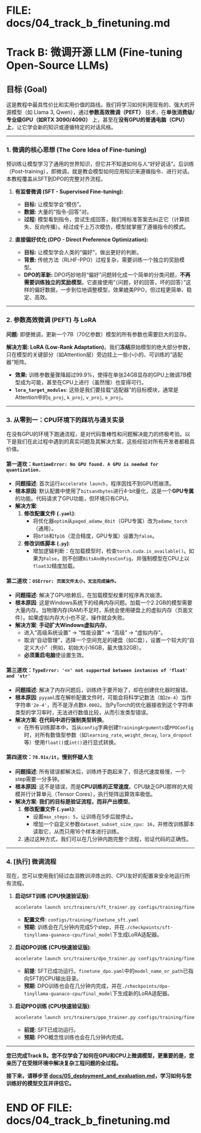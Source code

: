 # FILE: docs/04_track_b_finetuning.md

# Track B: 微调开源 LLM (Fine-tuning Open-Source LLMs)

## 目标 (Goal)

这是教程中最具性价比和实用价值的路线。我们将学习如何利用现有的、强大的开源模型（如 Llama 3, Qwen），通过**参数高效微调（PEFT）** 技术，在**单张消费级/专业级GPU（如RTX 3090/4090）** 上，甚至在**没有GPU的普通电脑（CPU）上**，让它学会新的知识或遵循特定的对话风格。

---

### 1. 微调的核心思想 (The Core Idea of Fine-tuning)

预训练让模型学习了通用的世界知识，但它并不知道如何与人“好好说话”。后训练（Post-training），即微调，就是教会模型如何应用知识来遵循指令、进行对话。本教程覆盖从SFT到DPO的完整对齐流程。

1.  **有监督微调 (SFT - Supervised Fine-tuning):**
    *   **目标:** 让模型学会“模仿”。
    *   **数据:** 大量的“指令-回答”对。
    *   **过程:** 模型看到指令，尝试生成回答，我们用标准答案去纠正它（计算损失、反向传播）。经过成千上万次模仿，模型就掌握了遵循指令的模式。

2.  **直接偏好优化 (DPO - Direct Preference Optimization):**
    *   **目标:** 让模型学会人类的“偏好”，做出更好的判断。
    *   **背景:** 传统方法（RLHF-PPO）过程复杂，需要训练一个独立的奖励模型。
    *   **DPO的革新:** DPO巧妙地将“偏好”问题转化成一个简单的分类问题，**不再需要训练独立的奖励模型**。它直接使用“（问题，好的回答，坏的回答）”这样的偏好数据，一步到位地调整模型，效果媲美PPO，但过程更简单、稳定、高效。

---

### 2. 参数高效微调 (PEFT) 与 LoRA

**问题:** 即便微调，更新一个7B（70亿参数）模型的所有参数也需要巨大的显存。

**解决方案: LoRA (Low-Rank Adaptation)**。我们**冻结**原始模型的绝大部分参数，只在模型的关键部分（如Attention层）旁边挂上一些小小的、可训练的“适配器”矩阵。

*   **效果:** 训练参数量骤降超过99.9%，使得在单张24GB显存的GPU上微调7B模型成为可能，甚至在CPU上进行（虽然慢）也变得可行。
*   **`lora_target_modules`**: 这些是我们要挂载“适配器”的目标模块，通常是Attention中的`q_proj`, `k_proj`, `v_proj`, `o_proj`。

---

### 3. 从零到一：CPU环境下的踩坑与通关实录

在没有GPU的环境下跑通流程，是对代码鲁棒性和问题解决能力的终极考验。以下是我们在此过程中遇到的真实问题及其解决方案，这些经验对所有开发者都极具价值。

#### **第一道坎：`RuntimeError: No GPU found. A GPU is needed for quantization.`**
*   **问题描述**: 首次运行`accelerate launch`，程序因找不到GPU而崩溃。
*   **根本原因**: 默认配置中使用了`bitsandbytes`进行4-bit量化，这是一个**GPU专属**的功能。代码请求了GPU功能，但环境只有CPU。
*   **解决方案**:
    1.  **修改配置文件 (`.yaml`)**:
        *   将优化器`optim`从`paged_adamw_8bit`（GPU专属）改为`adamw_torch`（通用）。
        *   将`bf16`和`fp16`（混合精度，GPU专属）设置为`false`。
    2.  **修改训练脚本 (`.py`)**:
        *   增加逻辑判断：在加载模型时，检查`torch.cuda.is_available()`。如果为`False`，则不创建`BitsAndBytesConfig`，并强制模型在CPU上以`float32`精度加载。

#### **第二道坎：`OSError: 页面文件太小，无法完成操作。`**
*   **问题描述**: 解决了GPU依赖后，在加载模型权重时程序再次崩溃。
*   **根本原因**: 这是Windows系统下的经典内存问题。加载一个2.2GB的模型需要大量内存。当物理内存(RAM)不足时，系统会使用硬盘上的虚拟内存（页面文件）。如果虚拟内存大小也不足，操作就会失败。
*   **解决方案**: **手动扩大Windows虚拟内存**。
    *   进入“高级系统设置” -> “性能设置” -> “高级” -> “虚拟内存”。
    *   取消“自动管理”，选择一个空间充足的硬盘（如C盘），设置一个较大的“自定义大小”（例如，初始大小16GB，最大值32GB）。
    *   **必须重启电脑**使设置生效。

#### **第三道坎：`TypeError: '<=' not supported between instances of 'float' and 'str'`**
*   **问题描述**: 解决了内存问题后，训练终于要开始了，却在创建优化器时报错。
*   **根本原因**: `pyyaml`库在解析配置文件时，可能会将科学记数法（如`2e-4`）当作字符串`'2e-4'`，而不是浮点数`0.0002`。当PyTorch的优化器接收到这个字符串类型的学习率时，无法进行数值比较，从而引发类型错误。
*   **解决方案**: **在代码中进行强制类型转换**。
    *   在所有训练脚本中，当从`config`字典创建`TrainingArguments`或`PPOConfig`时，对所有数值型参数（如`learning_rate`, `weight_decay`, `lora_dropout`等）使用`float()`或`int()`进行显式转换。

#### **第四道坎：`78.91s/it`，慢到怀疑人生**
*   **问题描述**: 所有错误都解决后，训练终于跑起来了，但迭代速度极慢，一个step需要一分多钟。
*   **根本原因**: 这不是错误，而是**CPU训练的正常速度**。CPU缺乏GPU那样的大规模并行计算单元（Tensor Cores），执行矩阵运算效率极低。
*   **解决方案**: **我们的目标是验证流程，而非产出模型**。
    1.  **修改配置文件 (`.yaml`)**:
        *   设置`max_steps: 5`，让训练在5步后就停止。
        *   增加一个自定义参数`dataset_subset_size_cpu: 16`，并修改训练脚本读取它，从而只用16个样本进行训练。
    2.  通过这种方式，我们可以在几分钟内跑完整个流程，验证代码的正确性。

---

### 4. [执行] 微调流程

现在，您可以使用我们经过血泪教训淬炼出的、CPU友好的配置来安全地运行所有流程。

1.  **启动SFT训练 (CPU快速验证版)**:
    ```bash
    accelerate launch src/trainers/sft_trainer.py configs/training/finetune_sft.yaml
    ```
    *   **配置文件**: `configs/training/finetune_sft.yaml`
    *   **预期**: 训练会在几分钟内完成5个step，并在`./checkpoints/sft-tinyllama-guanaco-cpu/final_model`下生成LoRA适配器。

2.  **启动DPO训练 (CPU快速验证版)**:
    ```bash
    accelerate launch src/trainers/dpo_trainer.py configs/training/finetune_dpo.yaml
    ```
    *   **前提**: SFT已成功运行。`finetune_dpo.yaml`中的`model_name_or_path`已指向SFT的CPU输出目录。
    *   **预期**: DPO训练也会在几分钟内完成，并在`./checkpoints/dpo-tinyllama-guanaco-cpu/final_model`下生成新的LoRA适配器。

3.  **启动PPO训练 (CPU快速验证版)**:
    ```bash
    accelerate launch src/trainers/ppo_trainer.py configs/training/finetune_ppo.yaml
    ```
    *   **前提**: SFT已成功运行。
    *   **预期**: PPO概念性训练也会在几分钟内完成。

---
**您已完成Track B。您不仅学会了如何在GPU和CPU上微调模型，更重要的是，您亲历了在受限环境中解决复杂工程问题的全过程。**

**接下来，请移步至 [docs/05_deployment_and_evaluation.md](./05_deployment_and_evaluation.md)，学习如何与您训练好的模型交互并评估它。**

# END OF FILE: docs/04_track_b_finetuning.md